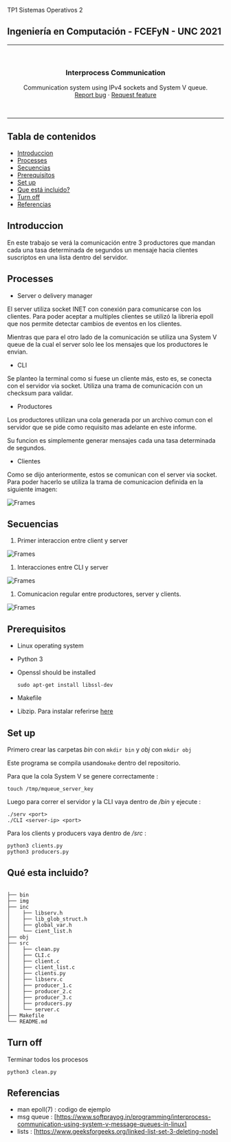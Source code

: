 
TP1 Sistemas Operativos 2 
## Ingeniería en Computación - FCEFyN - UNC 2021
---

</br>
<p align="center">


  <h3 align="center">Interprocess Communication</h3>

  <p align="center">
    Communication system using IPv4 sockets and System V queue.
    <br>
    <a href="https://reponame/issues/new?template=bug.md">Report bug</a>
    ·
    <a href="https://reponame/issues/new?template=feature.md&labels=feature">Request feature</a>
  </p>
</p>

</br>

---



## Tabla de contenidos
<!-- - [## Ingeniería en Computación - FCEFyN - UNC 2021](#-ingeniería-en-computación---fcefyn---unc-2021)
- [Tabla de contenidos](#tabla-de-contenidos) -->
- [Introduccion](#introduccion)
- [Processes](#processes)
- [Secuencias](#secuencias)
- [Prerequisitos](#prerequisitos)
- [Set up](#set-up)
- [Que está incluido?](#Qué-esta-incluido?)
- [Turn off](#turn-off)
- [Referencias](#referencias)

## Introduccion

En este trabajo se verá la comunicación entre 3 productores que mandan cada una tasa determinada de segundos un mensaje hacia clientes suscriptos en una lista dentro del servidor.


## Processes

-  Server o delivery manager

El server utiliza socket INET con conexión para comunicarse con los clientes. Para poder aceptar a multiples clientes se utilizó la libreria epoll que nos permite detectar cambios de eventos en los clientes.

Mientras que para el otro lado de la comunicación se utiliza una System V queue de la cual el server solo lee los mensajes que los productores le envian.

- CLI

Se planteo la terminal como si fuese un cliente más, esto es, se conecta con el servidor via socket. Utiliza una trama de comunicación con un checksum para validar.


- Productores

Los productores utilizan una cola generada por un archivo comun con el servidor que se pide como requisito mas adelante en este informe.

Su funcion es simplemente generar mensajes cada una tasa determinada de segundos.

- Clientes

Como se dijo anteriormente, estos se comunican con el server via socket. Para poder hacerlo se utiliza la trama de comunicacion definida en la siguiente imagen:



![Frames](/img/frames-SO2-TP1.png)


## Secuencias

1. Primer interaccion entre client y server

![Frames](/img/client_serv_1.png)
1. Interacciones entre CLI y server

![Frames](/img/CLI_serv.png)

1.  Comunicacion regular entre productores, server y clients.

![Frames](/img/cli-serv-pro.png)



## Prerequisitos


- Linux operating system
- Python 3
- Openssl should be installed 
  
  ```sudo apt-get install libssl-dev```
- Makefile
- Libzip. Para instalar referirse [here](#https://libzip.org/documentation/)

## Set up 

Primero crear las carpetas  *bin* con ```mkdir bin``` y *obj* con ```mkdir obj```

Este programa se compila usando```make``` dentro del repositorio.

Para que la cola  System V se genere correctamente : </br>
 ```
 touch /tmp/mqueue_server_key
 ```

Luego para correr el servidor y la CLI vaya dentro de  */bin* y ejecute : 
```
./serv <port>
./CLI <server-ip> <port>
```

Para los clients y producers vaya dentro de */src* :
```
python3 clients.py
python3 producers.py
```


## Qué esta incluido?



```text

├── bin
├── img
├── inc
│    ├── libserv.h
│    ├── lib_glob_struct.h
│    ├── global_var.h
│    └── cient_list.h
├── obj
├── src
│    ├── clean.py
│    ├── CLI.c
│    ├── client.c
│    ├── client_list.c
│    ├── clients.py
│    ├── libserv.c
│    ├── producer_1.c
│    ├── producer_2.c
│    ├── producer_3.c
│    ├── producers.py
│    └── server.c
├── Makefile
└── README.md
```

## Turn off

Terminar todos los procesos

```
python3 clean.py
```


## Referencias

- man epoll(7) : codigo de ejemplo
- msg queue : [https://www.softprayog.in/programming/interprocess-communication-using-system-v-message-queues-in-linux]
- lists : [https://www.geeksforgeeks.org/linked-list-set-3-deleting-node]
